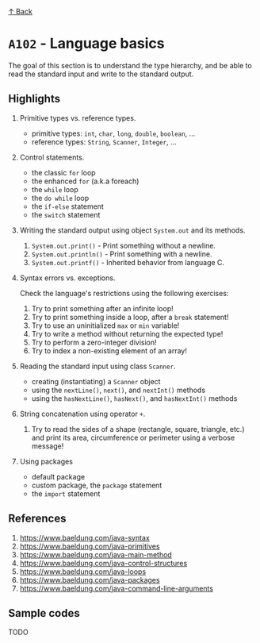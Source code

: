 [↑ Back](./README.md)

# `A102` - Language basics

The goal of this section is to understand the type hierarchy, and be able to read the standard input and write to the standard output. 

## Highlights

1. Primitive types vs. reference types.

   * primitive types: `int`, `char`, `long`, `double`, `boolean`, ...
   * reference types: `String`, `Scanner`, `Integer`, ...

1. Control statements.

   * the classic `for` loop
   * the enhanced `for` (a.k.a foreach)
   * the `while` loop
   * the `do while` loop
   * the `if-else` statement
   * the `switch` statement

1. Writing the standard output using object `System.out` and its methods.

   1. `System.out.print()` - Print something without a newline.
   1. `System.out.println()` - Print something with a newline.
   1. `System.out.printf()` - Inherited behavior from language C.

1. Syntax errors vs. exceptions.

   Check the language's restrictions using the following exercises:

   1. Try to print something after an infinite loop!
   1. Try to print something inside a loop, after a `break` statement!
   1. Try to use an uninitialized `max` or `min` variable!
   1. Try to write a method without returning the expected type!
   1. Try to perform a zero-integer division!
   1. Try to index a non-existing element of an array!

1. Reading the standard input using class `Scanner`.

   * creating (instantiating) a `Scanner` object
   * using the `nextLine()`, `next()`, and `nextInt()` methods
   * using the `hasNextLine()`, `hasNext()`, and `hasNextInt()` methods

1. String concatenation using operator `+`.

   1. Try to read the sides of a shape (rectangle, square, triangle, etc.) and print its area, circumference or perimeter using a verbose message!

1. Using packages

   * default package
   * custom package, the `package` statement
   * the `import` statement

## References

1. https://www.baeldung.com/java-syntax
1. https://www.baeldung.com/java-primitives
1. https://www.baeldung.com/java-main-method
1. https://www.baeldung.com/java-control-structures
1. https://www.baeldung.com/java-loops
1. https://www.baeldung.com/java-packages
1. https://www.baeldung.com/java-command-line-arguments

## Sample codes

TODO